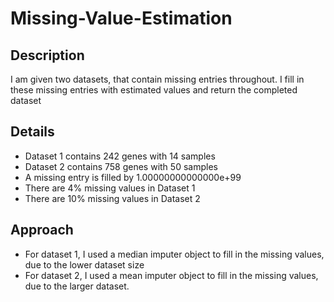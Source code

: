 # Missing-Value-Estimation

## Description
I am given two datasets, that contain missing entries throughout. I fill in these missing entries with estimated values and return the completed dataset

## Details
- Dataset 1 contains 242 genes with 14 samples
- Dataset 2 contains 758 genes with 50 samples
- A missing entry is filled by 1.00000000000000e+99
- There are 4% missing values in Dataset 1
- There are 10% missing values in Dataset 2

## Approach
- For dataset 1, I used a median imputer object to fill in the missing values, due to the lower dataset size
- For dataset 2, I used a mean imputer object to fill in the missing values, due to the larger dataset.


